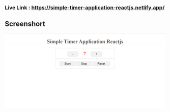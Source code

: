 
### Live Link : https://simple-timer-application-reactjs.netlify.app/

## Screenshort
![alt text](https://raw.githubusercontent.com/hasanmiaweb/simple-timer-application-reactjs/main/timer.png)

